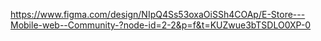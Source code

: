 https://www.figma.com/design/NIpQ4Ss53oxaOiSSh4COAp/E-Store---Mobile-web--Community-?node-id=2-2&p=f&t=KUZwue3bTSDLO0XP-0